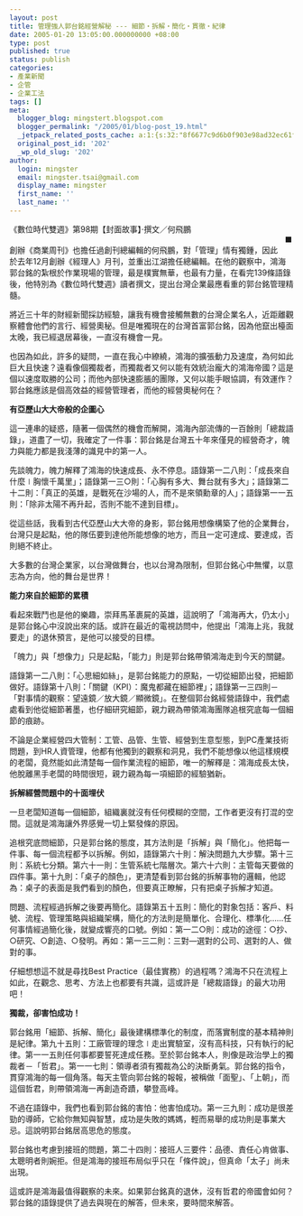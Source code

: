 ```yaml
---
layout: post
title: 管理強人郭台銘經營解秘 --- 細節‧拆解‧簡化‧貫徹‧紀律
date: 2005-01-20 13:05:00.000000000 +08:00
type: post
published: true
status: publish
categories:
- 產業新聞
- 企管
- 企業工法
tags: []
meta:
  blogger_blog: mingstert.blogspot.com
  blogger_permalink: "/2005/01/blog-post_19.html"
  _jetpack_related_posts_cache: a:1:{s:32:"8f6677c9d6b0f903e98ad32ec61f8deb";a:2:{s:7:"expires";i:1455251687;s:7:"payload";a:3:{i:0;a:1:{s:2:"id";i:58;}i:1;a:1:{s:2:"id";i:228;}i:2;a:1:{s:2:"id";i:65;}}}}
  original_post_id: '202'
  _wp_old_slug: '202'
author:
  login: mingster
  email: mingster.tsai@gmail.com
  display_name: mingster
  first_name: ''
  last_name: ''
---
```

<p>《數位時代雙週》第98期【封面故事】‧撰文／何飛鵬<br /><img alt="" hspace="4" src="{{ site.JB.IMAGE_PATH }}/5735695_8733ffcf60.jpg?v=0" align="right" vspace="4" border="5" /><br />創辦《商業周刊》也擔任過創刊總編輯的何飛鵬，對「管理」情有獨鍾，因此於去年12月創辦《經理人》月刊，並重出江湖擔任總編輯。在他的觀察中，鴻海郭台銘的紮根於作業現場的管理，最是樸實無華，也最有力量，在看完139條語錄後，他特別為《數位時代雙週》讀者撰文，提出台灣企業最應看重的郭台銘管理精髓。
<p>將近三十年的財經新聞採訪經驗，讓我有機會接觸無數的台灣企業名人，近距離觀察體會他們的言行、經營奧秘。但是唯獨現在的台灣首富郭台銘，因為他竄出檯面太晚，我已經退居幕後，一直沒有機會一見。 </p>
<p>也因為如此，許多的疑問，一直在我心中繚繞，鴻海的擴張動力及速度，為何如此巨大且快速？遠看像個獨裁者，而獨裁者又何以能有效統治龐大的鴻海帝國？這是個以速度取勝的公司；而他內部快速膨脹的團隊，又何以能手眼協調，有效運作？郭台銘應該是個高效益的經營管理者，而他的經營奧秘何在？ </p>
<p><strong>有亞歷山大大帝般的企圖心</strong></p>
<p>這一連串的疑惑，隨著一個偶然的機會而解開，鴻海內部流傳的一百餘則「總裁語錄」，道盡了一切，我確定了一件事：郭台銘是台灣五十年來僅見的經營奇才，魄力與能力都是我淺薄的識見中的第一人。
<p>先談魄力，魄力解釋了鴻海的快速成長、永不停息。語錄第一二八則：「成長來自什麼∣胸懷千萬里」；語錄第一三○則：「心胸有多大、舞台就有多大」；語錄第二十二則：「真正的英雄，是戰死在沙場的人，而不是來領勳章的人」；語錄第一一五則：「除非太陽不再升起，否則不能不達到目標」。 </p>
<p>從這些話，我看到古代亞歷山大大帝的身影，郭台銘用想像構築了他的企業舞台，台灣只是起點，他的隊伍要到達他所能想像的地方，而且一定可達成、要達成，否則絕不終止。
<p>大多數的台灣企業家，以台灣做舞台，也以台灣為限制，但郭台銘心中無懼，以意志為方向，他的舞台是世界！ </p>
<p><strong>能力來自於細節的累積 </strong></p>
<p>看起來戰鬥也是他的樂趣，崇拜馬革裹屍的英雄，這說明了「鴻海再大，仍太小」是郭台銘心中沒說出來的話。或許在最近的電視訪問中，他提出「鴻海上兆，我就要走」的退休預言，是他可以接受的目標。 </p>
<p>「魄力」與「想像力」只是起點，「能力」則是郭台銘帶領鴻海走到今天的關鍵。 </p>
<p>語錄第一二八則：「心思細如絲」，是郭台銘能力的原點，一切從細節出發，把細節做好。語錄第十八則：「關鍵（KPI）：魔鬼都藏在細節裡」；語錄第一三四則－「對事情的觀察：望遠鏡／放大鏡／顯微鏡」。在整個郭台銘經營語錄中，我們處處看到他從細節著墨，也仔細研究細節，親力親為帶領鴻海團隊追根究底每一個細節的痕跡。 </p>
<p>不論是企業經營四大管制：工管、品管、生管、經營到生意型態，到PC產業技術問題，到HR人資管理，他都有他獨到的觀察和洞見，我們不能想像以他這樣規模的老闆，竟然能如此清楚每一個作業流程的細節，唯一的解釋是：鴻海成長太快，他脫離黑手老闆的時間很短，親力親為每一項細節的經驗猶新。 </p>
<p><strong>拆解經營問題中的十面埋伏</strong></p>
<p>一旦老闆知道每一個細節，組織裏就沒有任何模糊的空間，工作者更沒有打混的空間。這就是鴻海讓外界感覺一切上緊發條的原因。
<p>追根究底問細節，只是郭台銘的態度，其方法則是「拆解」與「簡化」。他把每一件事、每一個流程都予以拆解。例如，語錄第六十則：解決問題九大步驟。第十三則：系統七分類。第六十一則：生管系統七階層次。第六十六則：主管每天要做的四件事。第十九則：「桌子的顏色」，更清楚看到郭台銘的拆解事物的邏輯，他認為：桌子的表面是我們看到的顏色，但要真正瞭解，只有把桌子拆解才知道。 </p>
<p>問題、流程經過拆解之後要再簡化。語錄第五十五則：簡化的對象包括：客戶、料號、流程、管理策略與組織架構，簡化的方法則是簡單化、合理化、標準化……任何事情經過簡化後，就變成響亮的口號。例如：第一二○則：成功的途徑：○抄、○研究、○創造、○發明。再如：第一三二則：三對—選對的公司、選對的人、做對的事。 </p>
<p>仔細想想這不就是尋找Best Practice（最佳實務）的過程嗎？鴻海不只在流程上如此，在觀念、思考、方法上也都要有共識，這或許是「總裁語錄」的最大功用吧！ </p>
<p><strong>獨裁，卻害怕成功！ </strong></p>
<p>郭台銘用「細節、拆解、簡化」最後建構標準化的制度，而落實制度的基本精神則是紀律。第九十五則：工廠管理的理念∣走出實驗室，沒有高科技，只有執行的紀律。第一一五則任何事都要誓死達成任務。至於郭台銘本人，則像是政治學上的獨裁者－「哲君」。第一一七則：領導者須有獨裁為公的決斷勇氣。郭台銘的指令，貫穿鴻海的每一個角落。每天主管向郭台銘的報報，被稱做「面聖」、「上朝」，而這個哲君，則帶領鴻海一再創造奇蹟，攀登高峰。 </p>
<p>不過在語錄中，我們也看到郭台銘的害怕：他害怕成功。第一三九則：成功是很差勁的導師，它給你無知與智慧，成功是失敗的媽媽，輕而易舉的成功則是事業大忌。這說明郭台銘居高思危的態度。 </p>
<p>郭台銘也考慮到接班的問題，第二十四則：接班人三要件：品德、責任心肯做事、太聰明者則婉拒。但是鴻海的接班布局似乎只在「條件說」，但真命「太子」尚未出現。 </p>
<p>這或許是鴻海最值得觀察的未來。如果郭台銘真的退休，沒有哲君的帝國會如何？郭台銘的語錄提供了過去與現在的解答，但未來，要時間來解答。</p>
<p></p>
